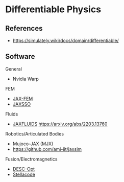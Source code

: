 
# Differentiable Physics

## References

- https://simulately.wiki/docs/domain/differentiable/

## Software

General
- Nvidia Warp

FEM
- [JAX-FEM](https://github.com/deepmodeling/jax-fem)
- [JAXSSO](https://github.com/GaoyuanWu/JaxSSO)

Fluids
- [JAXFLUIDS](https://github.com/tumaer/JAXFLUIDS) https://arxiv.org/abs/2203.13760

Robotics/Articulated Bodies
- Mujoco-JAX (MJX)
- https://github.com/ami-iit/jaxsim

Fusion/Electromagnetics
- [DESC-Opt](https://github.com/PlasmaControl/DESC)
- [Stellacode](https://github.com/rob3315/stellacode)
